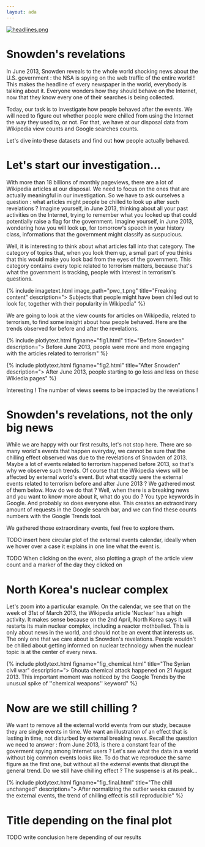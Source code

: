 ```yaml
---
layout: ada
---
```


[![headlines.png](https://i.postimg.cc/66f5R0Wc/headlines.png)](https://postimg.cc/3WWTQ2D0)

# Snowden's revelations 

In June 2013, Snowden reveals to the whole world shocking news about the U.S. government : the NSA is spying on the web traffic of the entire world ! This makes the headline of every newspaper in the world, everybody is talking about it. Everyone wonders how they should behave on the Internet, now that they know every one of their searches is being collected. 

Today, our task is to investigate how people behaved after the events. We will need to figure out whether people were chilled from using the Internet the way they used to, or not. For that, we have at our disposal data from Wikipedia view counts and Google searches counts.

Let's dive into these datasets and find out **how** people actually behaved.


# Let's start our investigation...

With more than 18 billions of monthly pageviews, there are a lot of Wikipedia articles at our disposal. We need to focus on the ones that are actually meaningful in our investigation. So we have to ask ourselves a question : what articles might people be chilled to look up after such revelations ? Imagine yourself, in June 2013, thinking about all your past activities on the Internet, trying to remember what you looked up that could potentially raise a flag for the government. Imagine yourself, in June 2013, wondering how you will look up, for tomorrow's speech in your history class, informations that the government might classify as suspucious.  

Well, it is interesting to think about what articles fall into that category. The category of topics that, when you look them up,  a small part of you thinks that this would make you look bad from the eyes of the government. This category contains every topic related to terrorism matters, because that's what the government is tracking, people with interest in terrorism's questions.


{% include imagetext.html image_path="pwc_t.png" title="Freaking content" description="> Subjects that people might have been chilled out to look for, together with their popularity in Wikipedia" %}  

We are going to look at the view counts for articles on Wikipedia, related to terrorism, to find some insight about how people behaved. Here are the trends observed for before and after the revelations.

{% include plotlytext.html figname="fig1.html" title="Before Snowden" description="> Before June 2013, people were more and more engaging with the articles related to terrorism" %}


{% include plotlytext.html figname="fig2.html" title="After Snowden" description="> After June 2013, people starting to go less and less on these Wikiedia pages" %}


Interesting ! The number of views seems to be impacted by the revelations !


#  Snowden's revelations, not the only big news

While we are happy with our first results, let's not stop here. There are so many world's events that happen everyday, we cannot be sure that the chilling effect observed was due to the revelations of Snowden of 2013. Maybe a lot of events related to terrorism happened before 2013, so that's why we observe such trends. Of course that the Wikipedia views will be affected by external world's event. But what exactly were the external events related to terrorism before and after June 2013 ? We gathered most of them below. How do we do that ? Well, when there is a breaking news and you want to know more about it, what do you do ? You type keywords in Google. And probably so does everyone else. This creates an extraordinary amount of requests in the Google search bar, and we can find these counts numbers with the Google Trends tool. 

We gathered those extraordinary events, feel free to explore them.


TODO insert here circular plot of the external events calendar, ideally when we hover over a case it explains in one line what the event is.

TODO When clicking on the event, also plotting a graph of the article view count and a marker of the day they clicked on

# North Korea's nuclear complex

Let's zoom into a particular example. On the calendar, we see that on the week of 31st of March 2013, the Wikipedia article 'Nuclear' has a high activity. It makes sense because on the 2nd April, North Korea says it will restarts its main nuclear complex, including a reactor mothballed. This is only about news in the world, and should not be an event that interests us. The only one that we care about is Snowden's revelations. People wouldn't be chilled about getting informed on nuclear technology when the nuclear topic is at the center of every news.

{% include plotlytext.html figname="fig_chemical.html" title="The Syrian civil war" description="> Ghouta chemical attack happened on 21 August 2013. This important moment was noticed by the Google Trends by the unusual spike of ''chemical weapons'' keyword" %}

# Now are we still chilling ?

We want to remove all the external world events from our study, because they are single events in time. We want an illustration of an effect that is lasting in time, not disturbed by external breaking news. Recall the question we need to answer : from June 2013, is there a constant fear of the goverment spying among Internet users ? Let's see what the data in a world without big common events looks like. To do that we reproduce the same figure as the first one, but without all the external events that disrupt the general trend. Do we still have chilling effect ? The suspense is at its peak...

{% include plotlytext.html figname="fig_final.html" title="The chill unchanged" description="> After normalizing the outlier weeks caused by the external events, the trend of chilling effect is still reproducible" %}


# Title depending on the final plot 

TODO write conclusion here depending of our results
